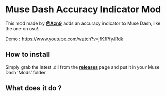 ﻿# Muse Dash Accuracy Indicator Mod

This mod made by [**@Azn9**](https://github.com/Azn9/) adds an accuracy indicator to Muse Dash, like the one on osu!.

Demo : https://www.youtube.com/watch?v=jfKfPfyJRdk

## How to install
Simply grab the latest .dll from the [**releases**](https://github.com/Azn9/MDAccuracyIndicatorMod/releases) page and put it in your Muse Dash 'Mods' folder.

## What does it do ?
